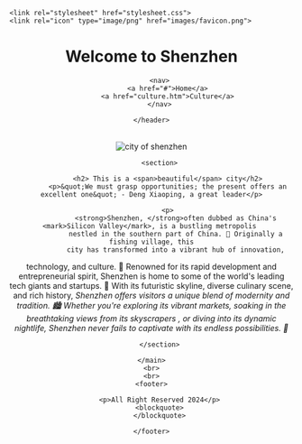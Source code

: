 <!DOCTYPE html>
<html lang="en">
<head>
    <meta charset="UTF-8">
    <meta name="viewport" content="width=device-width, initial-scale=1.0">
    <title>Johnson Wang Assignment 1</title>

    <link rel="stylesheet" href="stylesheet.css">
    <link rel="icon" type="image/png" href="images/favicon.png">
</head>
<body>
    <div id="wrapper">
    <header>
        <h1>Welcome to Shenzhen</h1>

        <nav>
            <a href="#">Home</a>
            <a href="culture.htm">Culture</a>
        </nav>

    </header>
<br>
    <main>
        <img class="imagecontainer" src="https://lanis-shenzhen-geography-project.weebly.com/uploads/2/4/7/3/24734726/9736150_orig.jpg" alt="city of shenzhen">

        <section>

            <h2> This is a <span>beautiful</span> city</h2>
            <p>&quot;We must grasp opportunities; the present offers an excellent one&quot; - Deng Xiaoping, a great leader</p>

            <p>
                <strong>Shenzhen, </strong>often dubbed as China's <mark>Silicon Valley</mark>, is a bustling metropolis 
                nestled in the southern part of China. 🌆 Originally a fishing village, this
                 city has transformed into a vibrant hub of innovation, 
technology, and culture. 🚀 Renowned for its rapid development and entrepreneurial spirit, Shenzhen is 
home to some of the world's leading tech giants and startups. 
🌟 With its futuristic skyline, diverse culinary scene, and rich history, 
<em>Shenzhen offers visitors a unique blend of modernity and tradition. 
🏙️ Whether you're exploring its vibrant markets, soaking in the breathtaking 
views from its skyscrapers  , or diving into its dynamic nightlife, Shenzhen never 
fails to captivate with its endless possibilities. 🌟</em>
            </p>

            
        </section>

    </main>
    <br>
    <br>
    <footer>

        <p>All Right Reserved 2024</p>
        <blockquote>
        </blockquote>
    
    </footer>
    
</div>
</body>
</html>
